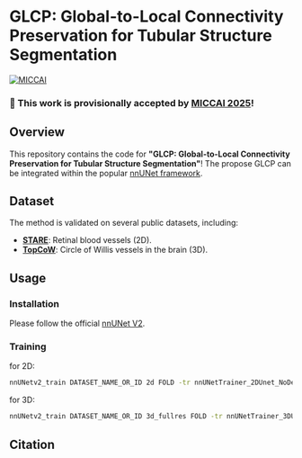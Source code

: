 # GLCP: Global-to-Local Connectivity Preservation for Tubular Structure Segmentation
[![MICCAI](https://img.shields.io/badge/MICCAI-Target_Conference-blue.svg)](https://miccai.org/)

### 🎉 This work is provisionally accepted by [MICCAI 2025](https://conferences.miccai.org/2025/en/default.asp)!
## Overview

This repository contains the code for **"GLCP: Global-to-Local Connectivity Preservation for Tubular Structure Segmentation"**! The propose GLCP can be integrated within the popular [nnUNet framework](https://github.com/MIC-DKFZ/nnUNet).


## Dataset
The method is validated on several public datasets, including:

- [**STARE**](https://cecas.clemson.edu/~ahoover/stare/): Retinal blood vessels (2D).
- [**TopCoW**](https://topcow23.grand-challenge.org/): Circle of Willis vessels in the brain (3D).


## Usage
### Installation

Please follow  the official [nnUNet V2](https://github.com/MIC-DKFZ/nnUNet).

### Training

for 2D:
```bash
nnUNetv2_train DATASET_NAME_OR_ID 2d FOLD -tr nnUNetTrainer_2DUnet_NoDeepSupervision_CE_DC_crit_ske_refine
```

for 3D:
```bash
nnUNetv2_train DATASET_NAME_OR_ID 3d_fullres FOLD -tr nnUNetTrainer_3DUnet_NoDeepSupervision_CE_DC_crit_ske_refine
```

## Citation
